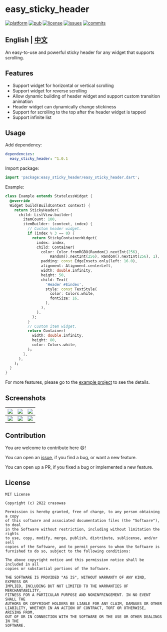 # easy_sticky_header

[![platform](https://img.shields.io/badge/platform-Flutter-blue.svg?logo=flutter)](https://flutter.dev)
[![pub](https://img.shields.io/pub/v/easy_sticky_header.svg)](https://pub.dev/packages/easy_sticky_header)
[![license](https://img.shields.io/badge/License-MIT-green.svg)](https://opensource.org/licenses/MIT)
[![issues](https://img.shields.io/github/issues/crasowas/easy_sticky_header?logo=github)](https://github.com/crasowas/easy_sticky_header/issues)
[![commits](https://img.shields.io/github/last-commit/crasowas/easy_sticky_header?logo=github)](https://github.com/crasowas/easy_sticky_header/commits)

## English | [中文](https://github.com/crasowas/easy_sticky_header/blob/main/README-CN.md)

An easy-to-use and powerful sticky header for any widget that supports scrolling.

## Features

* Support widget for horizontal or vertical scrolling
* Support widget for reverse scrolling
* Allow dynamic building of header widget and support custom transition animation
* Header widget can dynamically change stickiness
* Support for scrolling to the top after the header widget is tapped
* Support infinite list

## Usage

Add dependency:

```yaml
dependencies:
  easy_sticky_header: ^1.0.1
```

Import package:

```dart
import 'package:easy_sticky_header/easy_sticky_header.dart';
```

Example:

```dart
class Example extends StatelessWidget {
  @override
  Widget build(BuildContext context) {
    return StickyHeader(
      child: ListView.builder(
        itemCount: 100,
        itemBuilder: (context, index) {
          // Custom header widget.
          if (index % 3 == 0) {
            return StickyContainerWidget(
              index: index,
              child: Container(
                color: Color.fromRGBO(Random().nextInt(256),
                    Random().nextInt(256), Random().nextInt(256), 1),
                padding: const EdgeInsets.only(left: 16.0),
                alignment: Alignment.centerLeft,
                width: double.infinity,
                height: 50,
                child: Text(
                  'Header #$index',
                  style: const TextStyle(
                    color: Colors.white,
                    fontSize: 16,
                  ),
                ),
              ),
            );
          }
          // Custom item widget.
          return Container(
            width: double.infinity,
            height: 80,
            color: Colors.white,
          );
        },
      ),
    );
  }
}
```

For more features, please go to the [example project](./example) to see the details.

## Screenshots

|![](https://github.com/crasowas/easy_sticky_header/raw/main/screenshots/screenshot1.png)|![](https://github.com/crasowas/easy_sticky_header/raw/main/screenshots/screenshot2.gif)|![](https://github.com/crasowas/easy_sticky_header/raw/main/screenshots/screenshot3.gif)|
|:---:|:---:|:---:|
|![](https://github.com/crasowas/easy_sticky_header/raw/main/screenshots/screenshot4.gif)|![](https://github.com/crasowas/easy_sticky_header/raw/main/screenshots/screenshot5.gif)|![](https://github.com/crasowas/easy_sticky_header/raw/main/screenshots/screenshot6.gif)|

## Contribution

You are welcome to contribute here 😄!

You can open an [issue](https://github.com/crasowas/easy_sticky_header/issues), if you find a bug,
or want a new feature.

You can open up a PR, if you fixed a bug or implemented a new feature.

## License

```
MIT License

Copyright (c) 2022 crasowas

Permission is hereby granted, free of charge, to any person obtaining a copy
of this software and associated documentation files (the "Software"), to deal
in the Software without restriction, including without limitation the rights
to use, copy, modify, merge, publish, distribute, sublicense, and/or sell
copies of the Software, and to permit persons to whom the Software is
furnished to do so, subject to the following conditions:

The above copyright notice and this permission notice shall be included in all
copies or substantial portions of the Software.

THE SOFTWARE IS PROVIDED "AS IS", WITHOUT WARRANTY OF ANY KIND, EXPRESS OR
IMPLIED, INCLUDING BUT NOT LIMITED TO THE WARRANTIES OF MERCHANTABILITY,
FITNESS FOR A PARTICULAR PURPOSE AND NONINFRINGEMENT. IN NO EVENT SHALL THE
AUTHORS OR COPYRIGHT HOLDERS BE LIABLE FOR ANY CLAIM, DAMAGES OR OTHER
LIABILITY, WHETHER IN AN ACTION OF CONTRACT, TORT OR OTHERWISE, ARISING FROM,
OUT OF OR IN CONNECTION WITH THE SOFTWARE OR THE USE OR OTHER DEALINGS IN THE
SOFTWARE.
 ```